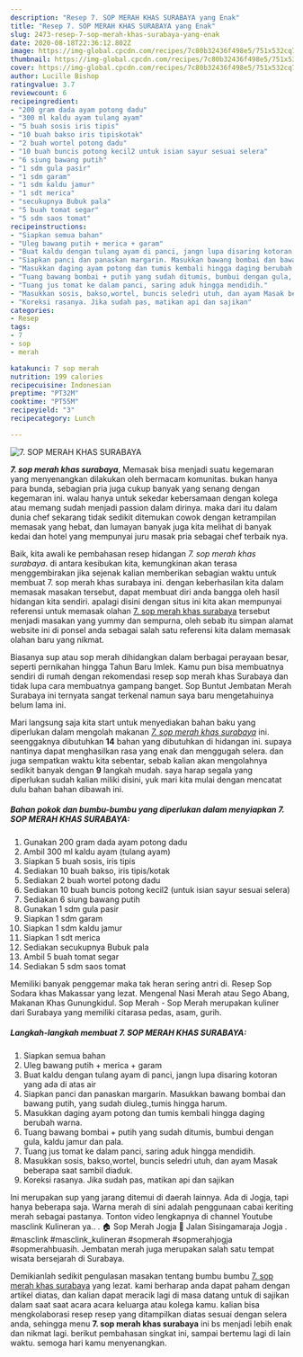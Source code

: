 ```yaml
---
description: "Resep 7. SOP MERAH KHAS SURABAYA yang Enak"
title: "Resep 7. SOP MERAH KHAS SURABAYA yang Enak"
slug: 2473-resep-7-sop-merah-khas-surabaya-yang-enak
date: 2020-08-18T22:36:12.802Z
image: https://img-global.cpcdn.com/recipes/7c80b32436f498e5/751x532cq70/7-sop-merah-khas-surabaya-foto-resep-utama.jpg
thumbnail: https://img-global.cpcdn.com/recipes/7c80b32436f498e5/751x532cq70/7-sop-merah-khas-surabaya-foto-resep-utama.jpg
cover: https://img-global.cpcdn.com/recipes/7c80b32436f498e5/751x532cq70/7-sop-merah-khas-surabaya-foto-resep-utama.jpg
author: Lucille Bishop
ratingvalue: 3.7
reviewcount: 6
recipeingredient:
- "200 gram dada ayam potong dadu"
- "300 ml kaldu ayam tulang ayam"
- "5 buah sosis iris tipis"
- "10 buah bakso iris tipiskotak"
- "2 buah wortel potong dadu"
- "10 buah buncis potong kecil2 untuk isian sayur sesuai selera"
- "6 siung bawang putih"
- "1 sdm gula pasir"
- "1 sdm garam"
- "1 sdm kaldu jamur"
- "1 sdt merica"
- "secukupnya Bubuk pala"
- "5 buah tomat segar"
- "5 sdm saos tomat"
recipeinstructions:
- "Siapkan semua bahan"
- "Uleg bawang putih + merica + garam"
- "Buat kaldu dengan tulang ayam di panci, jangn lupa disaring kotoran yang ada di atas air"
- "Siapkan panci dan panaskan margarin. Masukkan bawang bombai dan bawang putih, yang sudah diuleg.,tumis hingga harum."
- "Masukkan daging ayam potong dan tumis kembali hingga daging berubah warna."
- "Tuang bawang bombai + putih yang sudah ditumis, bumbui dengan gula, kaldu jamur dan pala."
- "Tuang jus tomat ke dalam panci, saring aduk hingga mendidih."
- "Masukkan sosis, bakso,wortel, buncis seledri utuh, dan ayam Masak beberapa saat sambil diaduk."
- "Koreksi rasanya. Jika sudah pas, matikan api dan sajikan"
categories:
- Resep
tags:
- 7
- sop
- merah

katakunci: 7 sop merah 
nutrition: 199 calories
recipecuisine: Indonesian
preptime: "PT32M"
cooktime: "PT55M"
recipeyield: "3"
recipecategory: Lunch

---
```



![7. SOP MERAH KHAS SURABAYA](https://img-global.cpcdn.com/recipes/7c80b32436f498e5/751x532cq70/7-sop-merah-khas-surabaya-foto-resep-utama.jpg)

<b><i>7. sop merah khas surabaya</i></b>, Memasak bisa menjadi suatu kegemaran yang menyenangkan dilakukan oleh bermacam komunitas. bukan hanya para bunda, sebagian pria juga cukup banyak yang senang dengan kegemaran ini. walau hanya untuk sekedar kebersamaan dengan kolega atau memang sudah menjadi passion dalam dirinya. maka dari itu dalam dunia chef sekarang tidak sedikit ditemukan cowok dengan ketrampilan memasak yang hebat, dan lumayan banyak juga kita melihat di banyak kedai dan hotel yang mempunyai juru masak pria sebagai chef terbaik nya.

Baik, kita awali ke pembahasan resep hidangan <i>7. sop merah khas surabaya</i>. di antara kesibukan kita, kemungkinan akan terasa menggembirakan jika sejenak kalian memberikan sebagian waktu untuk membuat 7. sop merah khas surabaya ini. dengan keberhasilan kita dalam memasak masakan tersebut, dapat membuat diri anda bangga oleh hasil hidangan kita sendiri. apalagi disini dengan situs ini kita akan mempunyai referensi untuk memasak olahan <u>7. sop merah khas surabaya</u> tersebut menjadi masakan yang yummy dan sempurna, oleh sebab itu simpan alamat website ini di ponsel anda sebagai salah satu referensi kita dalam memasak olahan baru yang nikmat.

Biasanya sup atau sop merah dihidangkan dalam berbagai perayaan besar, seperti pernikahan hingga Tahun Baru Imlek. Kamu pun bisa membuatnya sendiri di rumah dengan rekomendasi resep sop merah khas Surabaya dan tidak lupa cara membuatnya gampang banget. Sop Buntut Jembatan Merah Surabaya ini ternyata sangat terkenal namun saya baru mengetahuinya belum lama ini.


Mari langsung saja kita start untuk menyediakan bahan baku yang diperlukan dalam mengolah makanan <u><i>7. sop merah khas surabaya</i></u> ini. seenggaknya dibutuhkan <b>14</b> bahan yang dibutuhkan di hidangan ini. supaya nantinya dapat menghasilkan rasa yang enak dan menggugah selera. dan juga sempatkan waktu kita sebentar, sebab kalian akan mengolahnya sedikit banyak dengan <b>9</b> langkah mudah. saya harap segala yang diperlukan sudah kalian miliki disini, yuk mari kita mulai dengan mencatat dulu bahan bahan dibawah ini.

<!--inarticleads1-->

##### Bahan pokok dan bumbu-bumbu yang diperlukan dalam menyiapkan 7. SOP MERAH KHAS SURABAYA:

1. Gunakan 200 gram dada ayam potong dadu
1. Ambil 300 ml kaldu ayam (tulang ayam)
1. Siapkan 5 buah sosis, iris tipis
1. Sediakan 10 buah bakso, iris tipis/kotak
1. Sediakan 2 buah wortel potong dadu
1. Sediakan 10 buah buncis potong kecil2 (untuk isian sayur sesuai selera)
1. Sediakan 6 siung bawang putih
1. Gunakan 1 sdm gula pasir
1. Siapkan 1 sdm garam
1. Siapkan 1 sdm kaldu jamur
1. Siapkan 1 sdt merica
1. Sediakan secukupnya Bubuk pala
1. Ambil 5 buah tomat segar
1. Sediakan 5 sdm saos tomat


Memiliki banyak penggemar maka tak heran sering antri di. Resep Sop Sodara khas Makassar yang lezat. Mengenal Nasi Merah atau Sego Abang, Makanan Khas Gunungkidul. Sop Merah - Sop Merah merupakan kuliner dari Surabaya yang memiliki citarasa pedas, asam, gurih. 

<!--inarticleads2-->

##### Langkah-langkah membuat 7. SOP MERAH KHAS SURABAYA:

1. Siapkan semua bahan
1. Uleg bawang putih + merica + garam
1. Buat kaldu dengan tulang ayam di panci, jangn lupa disaring kotoran yang ada di atas air
1. Siapkan panci dan panaskan margarin. Masukkan bawang bombai dan bawang putih, yang sudah diuleg.,tumis hingga harum.
1. Masukkan daging ayam potong dan tumis kembali hingga daging berubah warna.
1. Tuang bawang bombai + putih yang sudah ditumis, bumbui dengan gula, kaldu jamur dan pala.
1. Tuang jus tomat ke dalam panci, saring aduk hingga mendidih.
1. Masukkan sosis, bakso,wortel, buncis seledri utuh, dan ayam Masak beberapa saat sambil diaduk.
1. Koreksi rasanya. Jika sudah pas, matikan api dan sajikan


Ini merupakan sup yang jarang ditemui di daerah lainnya. Ada di Jogja, tapi hanya beberapa saja. Warna merah di sini adalah penggunaan cabai keriting merah sebagai pastanya. Tonton video lengkapnya di channel Youtube masclink Kulineran ya.. . 🏠 Sop Merah Jogja 📌 Jalan Sisingamaraja Jogja . #masclink #masclink_kulineran #sopmerah #sopmerahjogja #sopmerahbuasih. Jembatan merah juga merupakan salah satu tempat wisata bersejarah di Surabaya. 

Demikianlah sedikit pengulasan masakan tentang bumbu bumbu <u>7. sop merah khas surabaya</u> yang lezat. kami berharap anda dapat paham dengan artikel diatas, dan kalian dapat meracik lagi di masa datang untuk di sajikan dalam saat saat acara acara keluarga atau kolega kamu. kalian bisa mengkolaborasi resep resep yang ditampilkan diatas sesuai dengan selera anda, sehingga menu <b>7. sop merah khas surabaya</b> ini bs menjadi lebih enak dan nikmat lagi. berikut pembahasan singkat ini, sampai bertemu lagi di lain waktu. semoga hari kamu menyenangkan.

